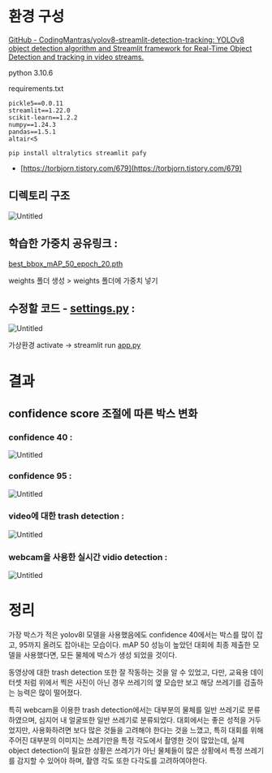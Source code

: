 # 환경 구성

[GitHub - CodingMantras/yolov8-streamlit-detection-tracking: YOLOv8 object detection algorithm and Streamlit framework for Real-Time Object Detection and tracking in video streams.](https://github.com/CodingMantras/yolov8-streamlit-detection-tracking)

python 3.10.6

requirements.txt

```
pickle5==0.0.11
streamlit==1.22.0
scikit-learn==1.2.2
numpy==1.24.3
pandas==1.5.1
altair<5
```

`pip install ultralytics streamlit pafy`

- [https://torbjorn.tistory.com/679](https://torbjorn.tistory.com/679)

## 디렉토리 구조

![Untitled](https://s3-us-west-2.amazonaws.com/secure.notion-static.com/4f042c7b-1386-4a1b-bfc0-6ff21cf2a1a0/Untitled.png)

## 학습한 가중치 공유링크 :

[best_bbox_mAP_50_epoch_20.pth](https://s3-us-west-2.amazonaws.com/secure.notion-static.com/fc067244-6bad-4afb-9295-798cc56a2c8a/best_bbox_mAP_50_epoch_20.pth)

[](https://yonsei-my.sharepoint.com/:u:/g/personal/junha4304_o365_yonsei_ac_kr/EZF6JWj4kcpJlJqA6lk7eKkBMK87y7iAysS8BZlja1ujcw?e=UgiIdJ)

weights 폴더 생성 > weights 폴더에 가중치 넣기

## 수정할 코드 - [settings.py](http://settings.py) :

![Untitled](https://s3-us-west-2.amazonaws.com/secure.notion-static.com/28febe85-1e4f-44a4-96ea-47c2c20d9212/Untitled.png)

가상환경 activate → streamlit run [app.py](http://app.py/)

# 결과

## confidence score 조절에 따른 박스 변화

### confidence 40 :

![Untitled](https://s3-us-west-2.amazonaws.com/secure.notion-static.com/111cedf5-87ae-4846-ac73-a12ec456a603/Untitled.png)

### confidence 95 :

![Untitled](https://s3-us-west-2.amazonaws.com/secure.notion-static.com/f660b748-11e9-4a33-87c2-c71ee2267772/Untitled.png)

### video에 대한 trash detection :

![Untitled](https://s3-us-west-2.amazonaws.com/secure.notion-static.com/e2719644-9116-4fb7-aec9-6e33dc2399cb/Untitled.png)

### webcam을 사용한 실시간 vidio detection :

![Untitled](https://s3-us-west-2.amazonaws.com/secure.notion-static.com/bd70dd7c-42d5-4dcd-a315-552eec133081/Untitled.png)

# 정리

가장 박스가 적은 yolov8l 모델을 사용했음에도 confidence 40에서는 박스를 많이 잡고, 95까지 올려도 잡아내는 모습이다. mAP 50 성능이 높았던 대회에 최종 제출한 모델을 사용했다면, 모든 물체에 박스가 생성 되었을 것이다.

동영상에 대한 trash detection 또한 잘 작동하는 것을 알 수 있었고, 다만, 교육용 데이터셋 처럼 위에서 찍은 사진이 아닌 경우 쓰레기의 옆 모습만 보고 해당 쓰레기를 검출하는 능력은 많이 떨어졌다.

특히 webcam을 이용한 trash detection에서는 대부분의 물체를 일반 쓰레기로 분류하였으며, 심지어 내 얼굴또한 일반 쓰레기로 분류되었다. 대회에서는 좋은 성적을 거두었지만, 사용화하려면 보다 많은 것들을 고려해야 한다는 것을 느꼈고, 특히 대회를 위해 주어진 대부분의 이미지는 쓰레기만을 특정 각도에서 촬영한 것이 많았는데, 실제 object detection이 필요한 상황은 쓰레기가 아닌 물체들이 많은 상황에서 특정 쓰레기를 감지할 수 있어야 하며, 촬영 각도 또한 다각도를 고려하여야한다.
